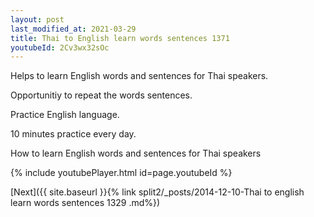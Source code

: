 ```yaml
---
layout: post
last_modified_at: 2021-03-29
title: Thai to English learn words sentences 1371 
youtubeId: 2Cv3wx32sOc
---
```

 
 
Helps to learn English words and sentences for Thai speakers.

Opportunitiy to repeat the words sentences. 

Practice English language. 
 
10 minutes practice every day. 
 
How to learn English words and sentences for Thai speakers 
 
{% include youtubePlayer.html id=page.youtubeId %}
 
 
[Next]({{ site.baseurl }}{% link  split2/_posts/2014-12-10-Thai to english learn words sentences 1329 .md%})
 
